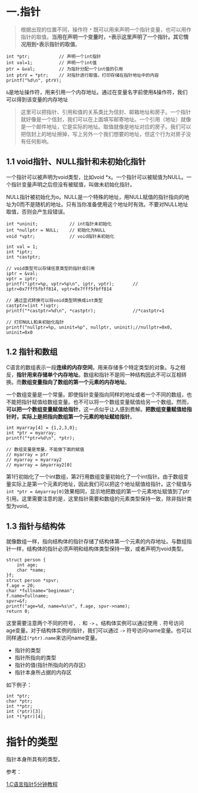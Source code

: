 # 一.指针
>根据出现的位置不同，操作符 `*` 既可以用来声明一个指针变量，也可以用作指针的取值。**当用在声明一个变量时，`*`表示这里声明了一个指针。其它情况用到`*`表示指针的取值**。

	int *ptr;           // 声明一个int指针
    int val=1;          // 声明一个int值
    ptr = &val;         // 为指针分配一个int值的引用
    int ptrV = *ptr;    // 对指针进行取值，打印存储在指针地址中的内容
    printf("%d\n", ptrV);

`&`是地址操作符，用来引用一个内存地址。通过在变量名字前使用&操作符，我们可以得到该变量的内存地址

>这里可以把指针、引用和值的关系类比为信封、邮箱地址和房子。一个指针就好像是一个信封，我们可以在上面填写邮寄地址。一个引用（地址）就像是一个邮件地址，它是实际的地址。取值就像是地址对应的房子。我们可以把信封上的地址擦掉，写上另外一个我们想要的地址，但这个行为对房子没有任何影响。

## 1.1 void指针、NULL指针和未初始化指针
一个指针可以被声明为void类型，比如void *x。一个指针可以被赋值为NULL。一个指针变量声明之后但没有被赋值，叫做未初始化指针。

NULL指针被初始化为o。NULL是一个特殊的地址，用NULL赋值的指针指向的地址为0而不是随机的地址。只有当你准备使用这个地址时有效。不要对NULL地址取值，否则会产生段错误。

	int *uninit;            // int指针未初始化
    int *nullptr = NULL;    // 初始化为NULL
    void *vptr;             // void指针未初始化
    
    int val = 1;
    int *iptr;
    int *castptr;
    
    // void类型可以存储任意类型的指针或引用
    iptr = &val;
    vptr = iptr;
    printf("iptr=%p, vptr=%p\n", iptr, vptr);       // iptr=0x7fff5fbff814, vptr=0x7fff5fbff814
    
    // 通过显式转换可以将void类型转换成int类型
    castptr=(int *)vptr;
    printf("*castptr=%d\n", *castptr);              //*castptr=1
    
    // 打印NULL和未初始化指针
    printf("nullptr=%p, uninit=%p", nullptr, uninit);//nullptr=0x0, uninit=0x0

## 1.2 指针和数组

C语言的数组表示一段**连续的内存空间**，用来存储多个特定类型的对象。与之相反，**指针用来存储单个内存地址**。数组和指针不是同一种结构因此不可以互相转换。而**数组变量指向了数组的第一个元素的内存地址**。

一个数组变量是一个常量。即使指针变量指向同样的地址或者一个不同的数组，也不能把指针赋值给数组变量。也不可以将一个数组变量赋值给另一个数组。然而，**可以把一个数组变量赋值给指针**，这一点似乎让人感到费解。**把数组变量赋值给指针时，实际上是把指向数组第一个元素的地址赋给指针**。


	int myarray[4] = {1,2,3,0};
	int *ptr = myarray;
	printf("*ptr=%d\n", *ptr);
	 
	// 数组变量是常量，不能做下面的赋值
	// myarray = ptr
	// myarray = myarray2
	// myarray = &myarray2[0]

第1行初始化了一个int数组，第2行用数组变量初始化了一个int指针。由于数组变量实际上是第一个元素的地址，因此我们可以把这个地址赋值给指针。这个赋值与`int *ptr = &myarray[0]`效果相同，显示地把数组的第一个元素地址赋值到了ptr引用。这里需要注意的是，这里指针需要和数组的元素类型保持一致，除非指针类型为void。

## 1.3 指针与结构体
就像数组一样，指向结构体的指针存储了结构体第一个元素的内存地址。与数组指针一样，结构体的指针必须声明和结构体类型保持一致，或者声明为void类型。

	struct person {
        int age;
        char *name;
    }f;
    struct person *spvr;
    f.age = 20;
    char *fullname="beginman";
    f.name=fullname;
    spvr=&f;
    printf("age=%d, name=%s\n", f.age, spvr->name);
    return 0;


这里需要注意两个不同的符号，`.` 和 `->` 。结构体实例可以通过使用 `.` 符号访问age变量。对于结构体实例的指针，我们可以通过 `->` 符号访问name变量。也可以同样通过`(*ptr).name`来访问name变量。



- 指针的类型
- 指针所指向的类型
- 指针的值(指针所指向的内存区)
- 指针本身所占据的内存区

如下例子：

	int *ptr;
	char *ptr;
	int **ptr;
	int (*ptr)[3];
	int *(*ptr)[4];

# 指针的类型
指针本身所具有的类型，

参考：

[1.C语言指针5分钟教程](http://blog.jobbole.com/25409/)


